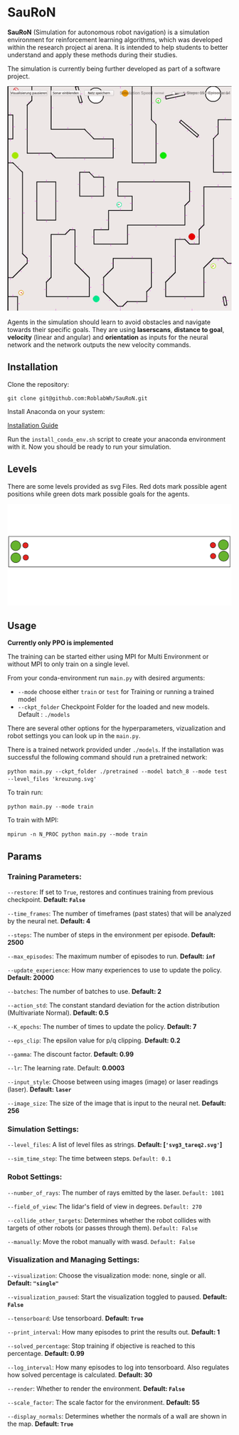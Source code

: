 # SauRoN

**SauRoN** (Simulation for autonomous robot navigation) is a simulation environment for reinforcement learning algorithms, which was developed within the research project ai arena. It is intended to help students to better understand and apply these methods during their studies.

The simulation is currently being further developed as part of a software project.

![Alt text](images/trained.gif?raw=true "tunnel level")

Agents in the simulation should learn to avoid obstacles and navigate towards their specific goals. They are using **laserscans**, **distance to goal**, **velocity** (linear and angular) and **orientation** as inputs for the neural network and the network outputs the new velocity commands.

## Installation

Clone the repository:

```
git clone git@github.com:RoblabWh/SauRoN.git
```

Install Anaconda on your system:

[Installation Guide](https://docs.anaconda.com/anaconda/install/linux/)

Run the `install_conda_env.sh` script to create your anaconda environment with it. Now you should be ready to run your simulation.

## Levels

There are some levels provided as svg Files. Red dots mark possible agent positions while green dots mark possible goals for the agents. 

![Alt text](svg/tunnel.svg?raw=true "tunnel level")

## Usage

**Currently only PPO is implemented** 

The training can be started either using MPI for Multi Environment or without MPI to only train on a single level.

From your conda-environment run `main.py` with desired arguments:

- `--mode` choose either `train` or `test` for Training or running a trained model
- `--ckpt_folder` Checkpoint Folder for the loaded and new models. Default : `./models`

There are several other options for the hyperparameters, vizualization and robot settings you can look up in the `main.py`.

There is a trained network provided under `./models`. If the installation was successful the following command should run a pretrained network:
 
```python main.py --ckpt_folder ./pretrained --model batch_8 --mode test --level_files 'kreuzung.svg'```

To train run:

```python main.py --mode train```

To train with MPI:

```mpirun -n N_PROC python main.py --mode train```


## Params

### Training Parameters:
`--restore`: If set to `True`, restores and continues training from previous checkpoint. **Default: `False`**

`--time_frames`: The number of timeframes (past states) that will be analyzed by the neural net. **Default: 4**

`--steps`: The number of steps in the environment per episode. **Default: 2500**

`--max_episodes`: The maximum number of episodes to run. **Default: `inf`**

`--update_experience`: How many experiences to use to update the policy. **Default: 20000**

`--batches`: The number of batches to use. **Default: 2**

`--action_std`: The constant standard deviation for the action distribution (Multivariate Normal). **Default: 0.5**

`--K_epochs`: The number of times to update the policy. **Default: 7**

`--eps_clip`: The epsilon value for p/q clipping. **Default: 0.2**

`--gamma`: The discount factor. **Default: 0.99**

`--lr`: The learning rate. Default: **0.0003**

`--input_style`: Choose between using images (image) or laser readings (laser). **Default: `laser`**

`--image_size`: The size of the image that is input to the neural net. **Default: 256**


### Simulation Settings:
`--level_files`: A list of level files as strings. **Default: [`'svg3_tareq2.svg'`]**

`--sim_time_step`: The time between steps. `Default: 0.1`


### Robot Settings:
`--number_of_rays`: The number of rays emitted by the laser. `Default: 1081`

`--field_of_view`: The lidar's field of view in degrees. `Default: 270`

`--collide_other_targets`: Determines whether the robot collides with targets of other robots (or passes through them). `Default: False`

`--manually`: Move the robot manually with wasd. `Default: False`


### Visualization and Managing Settings:
`--visualization`: Choose the visualization mode: none, single or all. **Default: `"single"`**

`--visualization_paused`: Start the visualization toggled to paused. **Default: `False`**

`--tensorboard`: Use tensorboard. **Default: `True`**

`--print_interval`: How many episodes to print the results out. **Default: 1**

`--solved_percentage`: Stop training if objective is reached to this percentage. **Default: 0.99**

`--log_interval`: How many episodes to log into tensorboard. Also regulates how solved percentage is calculated. **Default: 30**

`--render`: Whether to render the environment. **Default: `False`**

`--scale_factor`: The scale factor for the environment. **Default: 55**

`--display_normals`: Determines whether the normals of a wall are shown in the map. **Default: `True`**